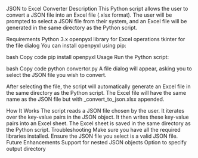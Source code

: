 JSON to Excel Converter
Description
This Python script allows the user to convert a JSON file into an Excel file (.xlsx format). The user will be prompted to select a JSON file from their system, and an Excel file will be generated in the same directory as the Python script.

Requirements
Python 3.x
openpyxl library for Excel operations
tkinter for the file dialog
You can install openpyxl using pip:

bash
Copy code
pip install openpyxl
Usage
Run the Python script:

bash
Copy code
python convertor.py
A file dialog will appear, asking you to select the JSON file you wish to convert.

After selecting the file, the script will automatically generate an Excel file in the same directory as the Python script. The Excel file will have the same name as the JSON file but with _convert_to_json.xlsx appended.

How It Works
The script reads a JSON file chosen by the user.
It iterates over the key-value pairs in the JSON object.
It then writes these key-value pairs into an Excel sheet.
The Excel sheet is saved in the same directory as the Python script.
Troubleshooting
Make sure you have all the required libraries installed.
Ensure the JSON file you select is a valid JSON file.
Future Enhancements
Support for nested JSON objects
Option to specify output directory
